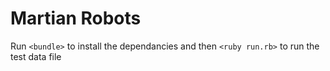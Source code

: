 Martian Robots
==============

Run `<bundle>` to install the dependancies and then `<ruby run.rb>` to run the test data file
